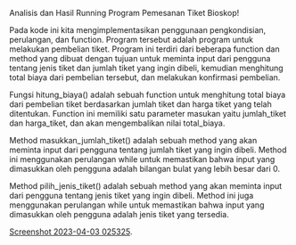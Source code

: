 Analisis dan Hasil Running Program Pemesanan Tiket Bioskop!

Pada kode ini kita mengimplementasikan penggunaan pengkondisian, perulangan, dan function. Program tersebut adalah program untuk melakukan pembelian tiket. Program ini terdiri dari beberapa function dan method yang dibuat dengan tujuan untuk meminta input dari pengguna tentang jenis tiket dan jumlah tiket yang ingin dibeli, kemudian menghitung total biaya dari pembelian tersebut, dan melakukan konfirmasi pembelian. 

Fungsi hitung_biaya() adalah sebuah function untuk menghitung total biaya dari pembelian tiket berdasarkan jumlah tiket dan harga tiket yang telah ditentukan. Function ini memiliki satu parameter masukan yaitu jumlah_tiket dan harga_tiket, dan akan mengembalikan nilai total_biaya. 

Method masukkan_jumlah_tiket() adalah sebuah method yang akan meminta input dari pengguna tentang jumlah tiket yang ingin dibeli. Method ini menggunakan perulangan while untuk memastikan bahwa input yang dimasukkan oleh pengguna adalah bilangan bulat yang lebih besar dari 0.

Method pilih_jenis_tiket() adalah sebuah method yang akan meminta input dari pengguna tentang jenis tiket yang ingin dibeli. Method ini juga menggunakan perulangan while untuk memastikan bahwa input yang dimasukkan oleh pengguna adalah jenis tiket yang tersedia.


[Screenshot 2023-04-03 025325](https://user-images.githubusercontent.com/129579744/229375829-25511916-b09d-41f4-bba4-3eab595f5727.jpg).
